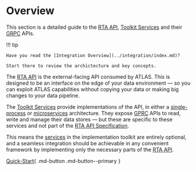 # Overview

This section is a detailed guide to the [RTA API](../api/index.md), [Toolkit Services](../services/index.md) and their [GRPC](https://grpc.io/) APIs.

!!! tip

    Have you read the [Integration Overview](../integration/index.md)?
    
    Start there to review the archictecture and key concepts.

The [RTA API](../api/index.md) is the external-facing API consumed by ATLAS.
This is designed to be an interface on the edge of your data environment &mdash; so you can exploit ATLAS capabilities without copying your data or making big changes to your data pipeline.

The [Toolkit Services](../services/index.md) provide implementations of the API, in either a [single-process](../integration/architectures.md#rta-server) or [microservices](../integration/architectures.md#microservices) architecture.
They expose [GPRC](https://grpc.io/) APIs to read, write and manage their data stores &mdash; but these are specific to these services and not part of the [RTA API Specification](../api/index.md).

This means the [services](../services/index.md) in the implementation toolkit are entirely optional, and a seamless integration should be achievable in any convenient framework by implementing only the necessary parts of the [RTA API](../api/index.md).

[Quick-Start](tutorials/quick-start/index.md){ .md-button .md-button--primary }
